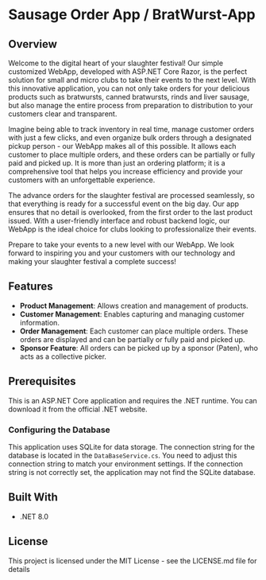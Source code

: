# Sausage Order App / BratWurst-App

## Overview
Welcome to the digital heart of your slaughter festival! Our simple customized WebApp, developed with ASP.NET Core Razor, is the perfect solution for small and micro clubs to take their events to the next level. With this innovative application, you can not only take orders for your delicious products such as bratwursts, canned bratwursts, rinds and liver sausage, but also manage the entire process from preparation to distribution to your customers clear and transparent.

Imagine being able to track inventory in real time, manage customer orders with just a few clicks, and even organize bulk orders through a designated pickup person - our WebApp makes all of this possible. It allows each customer to place multiple orders, and these orders can be partially or fully paid and picked up. It is more than just an ordering platform; it is a comprehensive tool that helps you increase efficiency and provide your customers with an unforgettable experience.

The advance orders for the slaughter festival are processed seamlessly, so that everything is ready for a successful event on the big day. Our app ensures that no detail is overlooked, from the first order to the last product issued. With a user-friendly interface and robust backend logic, our WebApp is the ideal choice for clubs looking to professionalize their events.

Prepare to take your events to a new level with our WebApp. We look forward to inspiring you and your customers with our technology and making your slaughter festival a complete success!

## Features
- **Product Management**: Allows creation and management of products.
- **Customer Management**: Enables capturing and managing customer information.
- **Order Management**: Each customer can place multiple orders. These orders are displayed and can be partially or fully paid and picked up.
- **Sponsor Feature**: All orders can be picked up by a sponsor (Paten), who acts as a collective picker.

## Prerequisites
This is an ASP.NET Core application and requires the .NET runtime. You can download it from the official .NET website.

### Configuring the Database
This application uses SQLite for data storage. The connection string for the database is located in the `DataBaseService.cs`. You need to adjust this connection string to match your environment settings. If the connection string is not correctly set, the application may not find the SQLite database.

## Built With
* .NET 8.0

## License
This project is licensed under the MIT License - see the LICENSE.md file for details